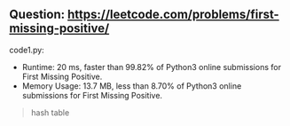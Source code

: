 ## Question: https://leetcode.com/problems/first-missing-positive/

code1.py:
* Runtime: 20 ms, faster than 99.82% of Python3 online submissions for First Missing Positive.
* Memory Usage: 13.7 MB, less than 8.70% of Python3 online submissions for First Missing Positive.
>hash table